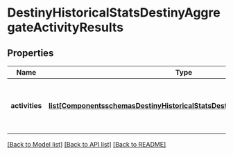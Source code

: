 # DestinyHistoricalStatsDestinyAggregateActivityResults

## Properties
Name | Type | Description | Notes
------------ | ------------- | ------------- | -------------
**activities** | [**list[ComponentsschemasDestinyHistoricalStatsDestinyAggregateActivityStats]**](ComponentsschemasDestinyHistoricalStatsDestinyAggregateActivityStats.md) | List of all activities the player has participated in. | [optional] 

[[Back to Model list]](../README.md#documentation-for-models) [[Back to API list]](../README.md#documentation-for-api-endpoints) [[Back to README]](../README.md)


